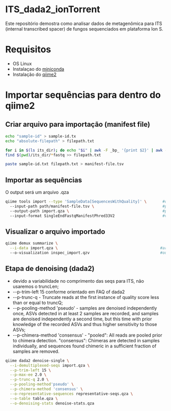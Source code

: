 # ITS_dada2_ionTorrent

Este repositório demostra como analisar dados de metagenômica para ITS (internal transcribed spacer) de fungos sequenciados em plataforma Ion S.

# Requisitos
* OS Linux
* Instalaçao do [miniconda](https://conda.io/projects/conda/en/latest/user-guide/install/index.html) 
* Instalação do [qiime2](https://docs.qiime2.org/2022.11/install/native/#install-qiime-2-within-a-conda-environment)

# Importar sequências para dentro do qiime2
## Criar arquivo para importação (manifest file)

```bash
echo "sample-id" > sample-id.tx
echo "absolute-filepath" > filepath.txt

for i in $(ls its_dir); do echo "$i" | awk -F _bp_ '{print $2}' | awk -F . '{print $1}' >> sample-id.txt; done
find $(pwd)/its_dir/*fastq >> filepath.txt

paste sample-id.txt filepath.txt > manifest-file.tsv
```

## Importar as sequências
O output será um arquivo .qza
```bash
qiime tools import --type 'SampleData[SequencesWithQuality]' \       #demultiplexed single-end sequence data
  --input-path path/manifest-file.tsv \                              #path/manifest-file
  --output-path import.qza \                                         #path to output
  --input-format SingleEndFastqManifestPhred33V2                     #variation of quality scores

```

## Visualizar o arquivo importado

```bash
qiime demux summarize \
  --i-data import.qza \                                             #arquivo gerado na importação
  --o-visualization inspec_import.qzv                               #output para visualizar em https://view.qiime2.org/
```

## Etapa de denoising (dada2)
* devido a variabilidade no comprimento das seqs para ITS, não usaremos o truncLen;
* --p-trim-left 15 conforme orientado em FAQ of dada2
* --p-trunc-q - Truncate reads at the first instance of quality score less than or equal to truncQ;
* --p-pooling-method 'pseudo' - samples are denoised independently once, ASVs detected in at least 2 samples are recorded, and samples are denoised independently a second time, but this time with prior knowledge of the recorded ASVs and thus higher sensitivity to those ASVs;
* --p-chimera-method 'consensus' - "pooled": All reads are pooled prior to chimera detection. "consensus": Chimeras are detected in samples individually, and sequences found chimeric in a sufficient fraction of samples are removed.

```bash
qiime dada2 denoise-single \
  --i-demultiplexed-seqs import.qza \
  --p-trim-left 15 \
  --p-max-ee 2.0 \
  --p-trunc-q 2.0 \
  --p-pooling-method'pseudo' \
  --p-chimera-method 'consensus' \
  --o-representative-sequences representative-seqs.qza \
  --o-table table.qza \
  --o-denoising-stats denoise-stats.qza
```

